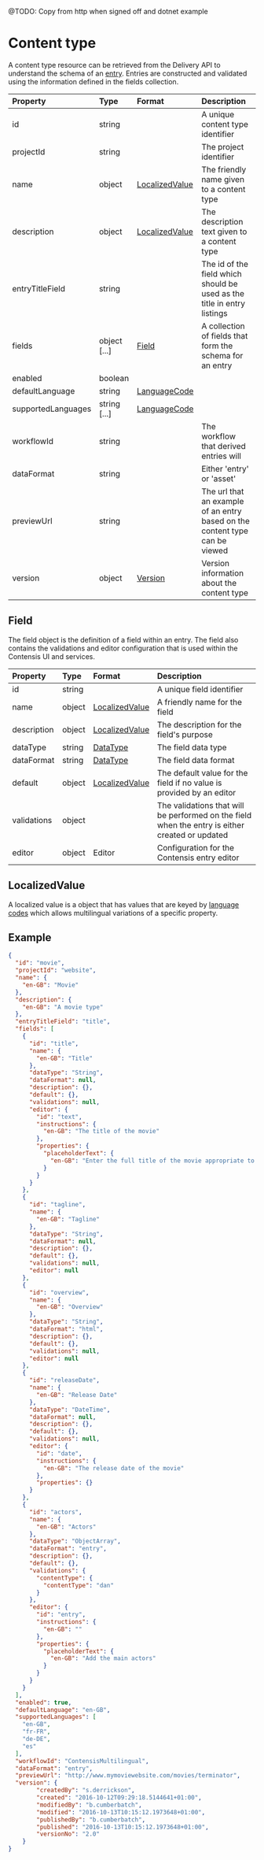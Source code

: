 @TODO: Copy from http when signed off and dotnet example

# Content type

A content type resource can be retrieved from the Delivery API to understand the schema of an [entry](./entry.md). Entries are constructed and validated using the information defined in the fields collection.

| Property | Type | Format | Description |
| :------- | :--- | :----- | :---------- |
| id | string | | A unique content type identifier |
| projectId | string |  | The project identifier |
| name | object | [LocalizedValue](#localizedvalue)  | The friendly name given to a content type |
| description | object | [LocalizedValue](#localizedvalue) | The description text given to a content type |
| entryTitleField | string |  | The id of the field which should be used as the title in entry listings |
| fields | object [...] | [Field](#field)  | A collection of fields that form the schema for an entry |
| enabled | boolean |  |  |
| defaultLanguage | string | [LanguageCode](/localization.md) |  |
| supportedLanguages | string [...] | [LanguageCode](/localization.md) |  |
| workflowId | string |  | The workflow that derived entries will  |
| dataFormat | string |  | Either 'entry' or 'asset' |
| previewUrl | string |  | The url that an example of an entry based on the content type can be viewed |
| version | object | [Version](/model/version.md) | Version information about the content type |

## Field

The field object is the definition of a field within an entry. The field also contains the validations and editor configuration that is used within the Contensis UI and services.

| Property | Type | Format | Description |
| :------- | :--- | :----- | :---------- |
| id | string |  | A unique field identifier |
| name | object | [LocalizedValue](#localizedvalue) | A friendly name for the field |
| description | object | [LocalizedValue](#localizedvalue) | The description for the field's purpose |
| dataType | string | [DataType](/key-concepts/data-types.md) | The field data type |
| dataFormat | string | [DataType](/key-concepts/data-formats.md) | The field data format |
| default | object | [LocalizedValue](#localizedvalue) | The default value for the field if no value is provided by an editor |
| validations | object |  | The validations that will be performed on the field when the entry is either created or updated |
| editor | object | Editor | Configuration for the Contensis entry editor |

## LocalizedValue
A localized value is a object that has values that are keyed by [language codes](/localization.md) which allows multilingual variations of a specific property.


## Example

```json
{
  "id": "movie",
  "projectId": "website",
  "name": {
    "en-GB": "Movie"
  },
  "description": {
    "en-GB": "A movie type"
  },
  "entryTitleField": "title",
  "fields": [
    {
      "id": "title",
      "name": {
        "en-GB": "Title"
      },
      "dataType": "String",
      "dataFormat": null,
      "description": {},
      "default": {},
      "validations": null,
      "editor": {
        "id": "text",
        "instructions": {
          "en-GB": "The title of the movie"
        },
        "properties": {
          "placeholderText": {
            "en-GB": "Enter the full title of the movie appropriate to the region"
          }
        }
      }
    },
    {
      "id": "tagline",
      "name": {
        "en-GB": "Tagline"
      },
      "dataType": "String",
      "dataFormat": null,
      "description": {},
      "default": {},
      "validations": null,
      "editor": null
    },
    {
      "id": "overview",
      "name": {
        "en-GB": "Overview"
      },
      "dataType": "String",
      "dataFormat": "html",
      "description": {},
      "default": {},
      "validations": null,
      "editor": null
    },
    {
      "id": "releaseDate",
      "name": {
        "en-GB": "Release Date"
      },
      "dataType": "DateTime",
      "dataFormat": null,
      "description": {},
      "default": {},
      "validations": null,
      "editor": {
        "id": "date",
        "instructions": {
          "en-GB": "The release date of the movie"
        },
        "properties": {}
      }
    },
    {
      "id": "actors",
      "name": {
        "en-GB": "Actors"
      },
      "dataType": "ObjectArray",
      "dataFormat": "entry",
      "description": {},
      "default": {},
      "validations": {
        "contentType": {
          "contentType": "dan"
        }
      },
      "editor": {
        "id": "entry",
        "instructions": {
          "en-GB": ""
        },
        "properties": {
          "placeholderText": {
            "en-GB": "Add the main actors"
          }
        }
      }
    }
  ],
  "enabled": true,
  "defaultLanguage": "en-GB",
  "supportedLanguages": [
    "en-GB",
    "fr-FR",
    "de-DE",
    "es"
  ],
  "workflowId": "ContensisMultilingual",
  "dataFormat": "entry",
  "previewUrl": "http://www.mymoviewebsite.com/movies/terminator",
  "version": {
        "createdBy": "s.derrickson",
        "created": "2016-10-12T09:29:18.5144641+01:00",
        "modifiedBy": "b.cumberbatch",
        "modified": "2016-10-13T10:15:12.1973648+01:00",
        "publishedBy": "b.cumberbatch",
        "published": "2016-10-13T10:15:12.1973648+01:00",
        "versionNo": "2.0"
    }
}
```
